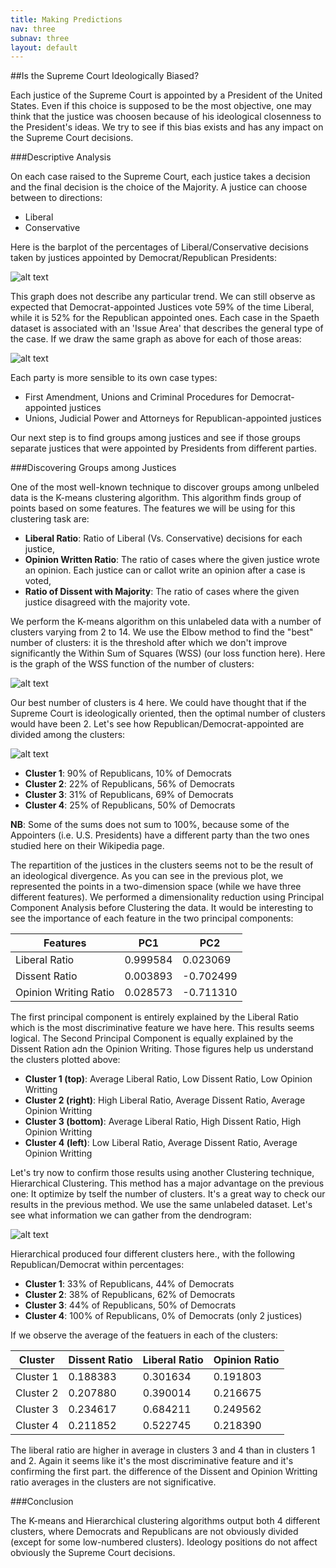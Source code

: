 ```yaml
---
title: Making Predictions
nav: three
subnav: three
layout: default
---
```


##Is the Supreme Court Ideologically Biased?

Each justice of the Supreme Court is appointed by a President of the United States. Even if this choice is supposed to be the most objective, one may think that the justice was choosen because of his ideological
closenness to the President's ideas. We try to see if this bias exists and has any impact on the Supreme Court decisions.

###Descriptive Analysis

On each case raised to the Supreme Court, each justice takes a decision and the final decision is the choice of the Majority. A justice can choose between to directions:

* Liberal
* Conservative

Here is the barplot of the percentages of Liberal/Conservative decisions taken by justices appointed by Democrat/Republican Presidents:

![alt text]({{site.baseurl}}img/pred1_bar_1.png "Title")

This graph does not describe any particular trend. We can still observe as expected that Democrat-appointed Justices vote 59% of the time Liberal, while it is 52% for the Republican appointed ones.
Each case in the Spaeth dataset is associated with an 'Issue Area' that describes the general type of the case. If we draw the same graph as above for each of those areas:

![alt text]({{site.baseurl}}img/pred1_bar_2.png "Title")

Each party is more sensible to its own case types:

* First Amendment, Unions and Criminal Procedures for Democrat-appointed justices
* Unions, Judicial Power and Attorneys for Republican-appointed justices

Our next step is to find groups among justices and see if those groups separate justices that were appointed by Presidents from different parties. 

###Discovering Groups among Justices

One of the most well-known technique to discover groups among unlbeled data is the K-means clustering algorithm. This algorithm finds group of points based on some features. The features we will be using
for this clustering task are:

* **Liberal Ratio**: Ratio of Liberal (Vs. Conservative) decisions for each justice,
* **Opinion Written Ratio**: The ratio of cases where the given justice wrote an opinion. Each justice can or callot write an opinion after a case is voted,
* **Ratio of Dissent with Majority**: The ratio of cases where the given justice disagreed with the majority vote.

We perform the K-means algorithm on this unlabeled data with a number of clusters varying from 2 to 14. We use the Elbow method to find the "best" number of clusters: it is the threshold after
which we don't improve significantly the Within Sum of Squares (WSS) (our loss function here). Here is the graph of the WSS function of the number of clusters:

![alt text]({{site.baseurl}}img/pred1_elbow.png "Title")

Our best number of clusters is 4 here. We could have thought that if the Supreme Court is ideologically oriented, then the optimal number of clusters would have been 2. Let's see how Republican/Democrat-appointed
are divided among the clusters:

![alt text]({{site.baseurl}}img/pred1_kmeans.png "Title")

* **Cluster 1**: 90% of Republicans, 10% of Democrats
* **Cluster 2**: 22% of Republicans, 56% of Democrats
* **Cluster 3**: 31% of Republicans, 69% of Democrats
* **Cluster 4**: 25% of Republicans, 50% of Democrats 

**NB**: Some of the sums does not sum to 100%, because some of the Appointers (i.e. U.S. Presidents) have a different party than the two ones studied here on their Wikipedia page.

The repartition of the justices in the clusters seems not to be the result of an ideological divergence. As you can see in the previous plot, we represented the points in a two-dimension space (while we have three
different features). We performed a dimensionality reduction using Principal Component Analysis before Clustering the data. It would be interesting to see the importance of each feature in the two
principal components:

|Features|PC1|PC2|
|---|---|---|
|Liberal Ratio | 0.999584  |0.023069  |
|Dissent Ratio  |0.003893  |-0.702499  |
|Opinion Writing Ratio  |0.028573  |-0.711310  |

The first principal component is entirely explained by the Liberal Ratio which is the most discriminative feature we have here. This results seems logical. The Second Principal Component is equally explained
by the Dissent Ration adn the Opinion Writing. Those figures help us understand the clusters plotted above:

* **Cluster 1 (top)**: Average Liberal Ratio, Low Dissent Ratio, Low Opinion Writting
* **Cluster 2 (right)**: High Liberal Ratio, Average Dissent Ratio, Average Opinion Writting
* **Cluster 3 (bottom)**: Average Liberal Ratio, High Dissent Ratio, High Opinion Writting
* **Cluster 4 (left)**: Low Liberal Ratio, Average Dissent Ratio, Average Opinion Writting

Let's try now to confirm those results using another Clustering technique, Hierarchical Clustering.
This method has a major advantage on the previous one: It optimize by tself the number of clusters. It's a great way to check our results in the previous method. We use the same unlabeled dataset.
Let's see what information we can gather from the dendrogram:

![alt text]({{site.baseurl}}img/pred1_hierarchical.png "Title")

Hierarchical produced four different clusters here., with the following Republican/Democrat within percentages:

* **Cluster 1**: 33% of Republicans, 44% of Democrats
* **Cluster 2**: 38% of Republicans, 62% of Democrats
* **Cluster 3**: 44% of Republicans, 50% of Democrats
* **Cluster 4**: 100% of Republicans, 0% of Democrats (only 2 justices)

If we observe the average of the featuers in each of the clusters: 

|Cluster|Dissent Ratio|Liberal Ratio|Opinion Ratio|
|---|---|---|---|		
|Cluster 1|0.188383|0.301634|0.191803|
|Cluster 2|0.207880|0.390014|0.216675|
|Cluster 3|0.234617|0.684211|0.249562|
|Cluster 4|0.211852|0.522745|0.218390|

The liberal ratio are higher in average in clusters 3 and 4 than in clusters 1 and 2. Again it seems like it's the most discriminative feature and it's confirming the first part. the difference of the Dissent and 
Opinion Writting ratio averages in the clusters are not significative.

###Conclusion

The K-means and Hierarchical clustering algorithms output both 4 different clusters, where Democrats and Republicans are not obviously divided (except for some low-numbered clusters). 
Ideology positions do not affect obviously the Supreme Court decisions.


